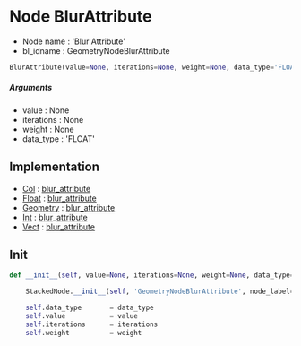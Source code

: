 # Node BlurAttribute

- Node name : 'Blur Attribute'
- bl_idname : GeometryNodeBlurAttribute


``` python
BlurAttribute(value=None, iterations=None, weight=None, data_type='FLOAT', node_label=None, node_color=None)
```
##### Arguments

- value : None
- iterations : None
- weight : None
- data_type : 'FLOAT'

## Implementation

- [Col](/docs/GeoNodes/Col.md) : [blur_attribute](/docs/GeoNodes/Col.md#blur_attribute)
- [Float](/docs/GeoNodes/Float.md) : [blur_attribute](/docs/GeoNodes/Float.md#blur_attribute)
- [Geometry](/docs/GeoNodes/Geometry.md) : [blur_attribute](/docs/GeoNodes/Geometry.md#blur_attribute)
- [Int](/docs/GeoNodes/Int.md) : [blur_attribute](/docs/GeoNodes/Int.md#blur_attribute)
- [Vect](/docs/GeoNodes/Vect.md) : [blur_attribute](/docs/GeoNodes/Vect.md#blur_attribute)

## Init

``` python
def __init__(self, value=None, iterations=None, weight=None, data_type='FLOAT', node_label=None, node_color=None):

    StackedNode.__init__(self, 'GeometryNodeBlurAttribute', node_label=node_label, node_color=node_color)

    self.data_type       = data_type
    self.value           = value
    self.iterations      = iterations
    self.weight          = weight
```
